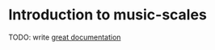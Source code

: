 # Introduction to music-scales

TODO: write [great documentation](http://jacobian.org/writing/what-to-write/)
